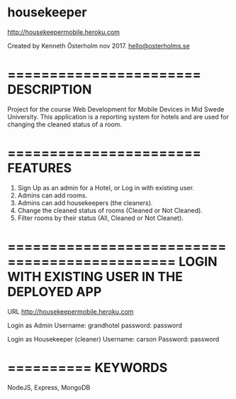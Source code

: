 # housekeeper
http://housekeepermobile.heroku.com

Created by Kenneth Österholm nov 2017.
hello@osterholms.se

=======================
DESCRIPTION
=======================

Project for the course Web Development for Mobile Devices in Mid Swede University.
This application is a reporting system for hotels and are used for changing the cleaned status of a room.

=======================
FEATURES
=======================

1. Sign Up as an admin for a Hotel, or Log in with existing user.
2. Admins can add rooms.
3. Admins can add housekeepers (the cleaners).
4. Change the cleaned status of rooms (Cleaned or Not Cleaned).
5. Filter rooms by their status (All, Cleaned or Not Cleanet).

==============================================
LOGIN WITH EXISTING USER IN THE DEPLOYED APP
==============================================

URL
http://housekeepermobile.heroku.com

Login as Admin
Username: grandhotel
password: password

Login as Housekeeper (cleaner)
Username: carson
Password: password

==========
KEYWORDS
==========
NodeJS, Express, MongoDB
